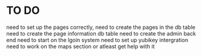# TO DO
need to set up the pages correctly,
need to create the pages in the db table
need to create the page information db table
need to create the admin back end
need to start on the lgoin system
need to set up yubikey intergration
need to work on the maps section or atleast get help with it
